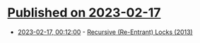 # [Published on 2023-02-17](index.md)

* [2023-02-17, 00:12:00](https://news.ycombinator.com/item?id=34828729) - [Recursive (Re-Entrant) Locks (2013)](https://blog.stephencleary.com/2013/04/recursive-re-entrant-locks.html)
